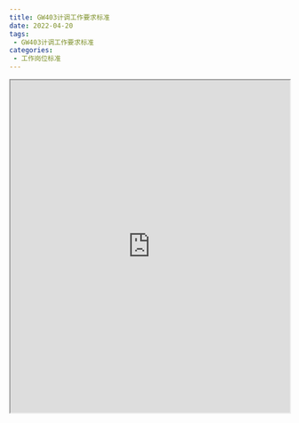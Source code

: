 ```yaml
---
title: GW403计调工作要求标准
date: 2022-04-20
tags:
 - GW403计调工作要求标准
categories:
 - 工作岗位标准
---
```




<iframe src="http://localhost:8080/pdf/web/viewer.html?file=https://vkceyugu.cdn.bspapp.com/VKCEYUGU-f2824a45-8901-4778-8647-e91230414af7/929cc9b1-98ac-4855-98d2-b8c6927337ec.pdf" width="100%" height="600px"></iframe>
